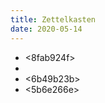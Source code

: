 ```yaml
---
title: Zettelkasten
date: 2020-05-14
---
```


* <8fab924f> 
* <cf2bf03f> 
* <6b49b23b> 
* <5b6e266e> 

